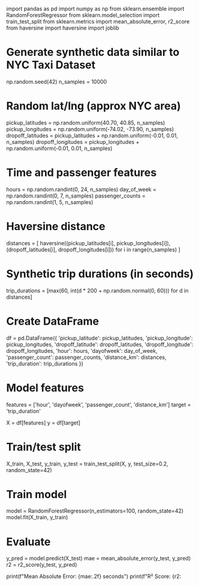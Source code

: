import pandas as pd
import numpy as np
from sklearn.ensemble import RandomForestRegressor
from sklearn.model_selection import train_test_split
from sklearn.metrics import mean_absolute_error, r2_score
from haversine import haversine
import joblib

# Generate synthetic data similar to NYC Taxi Dataset
np.random.seed(42)
n_samples = 10000

# Random lat/lng (approx NYC area)
pickup_latitudes = np.random.uniform(40.70, 40.85, n_samples)
pickup_longitudes = np.random.uniform(-74.02, -73.90, n_samples)
dropoff_latitudes = pickup_latitudes + np.random.uniform(-0.01, 0.01, n_samples)
dropoff_longitudes = pickup_longitudes + np.random.uniform(-0.01, 0.01, n_samples)

# Time and passenger features
hours = np.random.randint(0, 24, n_samples)
day_of_week = np.random.randint(0, 7, n_samples)
passenger_counts = np.random.randint(1, 5, n_samples)

# Haversine distance
distances = [
    haversine((pickup_latitudes[i], pickup_longitudes[i]), 
              (dropoff_latitudes[i], dropoff_longitudes[i])) 
    for i in range(n_samples)
]

# Synthetic trip durations (in seconds)
trip_durations = [max(60, int(d * 200 + np.random.normal(0, 60))) for d in distances]

# Create DataFrame
df = pd.DataFrame({
    'pickup_latitude': pickup_latitudes,
    'pickup_longitude': pickup_longitudes,
    'dropoff_latitude': dropoff_latitudes,
    'dropoff_longitude': dropoff_longitudes,
    'hour': hours,
    'dayofweek': day_of_week,
    'passenger_count': passenger_counts,
    'distance_km': distances,
    'trip_duration': trip_durations
})

# Model features
features = ['hour', 'dayofweek', 'passenger_count', 'distance_km']
target = 'trip_duration'

X = df[features]
y = df[target]

# Train/test split
X_train, X_test, y_train, y_test = train_test_split(X, y, test_size=0.2, random_state=42)

# Train model
model = RandomForestRegressor(n_estimators=100, random_state=42)
model.fit(X_train, y_train)

# Evaluate
y_pred = model.predict(X_test)
mae = mean_absolute_error(y_test, y_pred)
r2 = r2_score(y_test, y_pred)

print(f"Mean Absolute Error: {mae:.2f} seconds")
print(f"R² Score: {r2:
